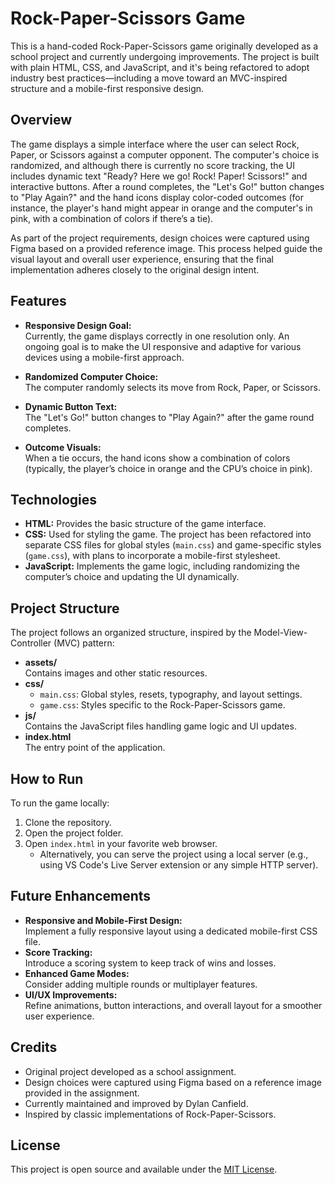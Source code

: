 # Rock-Paper-Scissors Game

This is a hand-coded Rock-Paper-Scissors game originally developed as a school project and currently undergoing improvements. The project is built with plain HTML, CSS, and JavaScript, and it's being refactored to adopt industry best practices—including a move toward an MVC-inspired structure and a mobile-first responsive design.

## Overview

The game displays a simple interface where the user can select Rock, Paper, or Scissors against a computer opponent. The computer's choice is randomized, and although there is currently no score tracking, the UI includes dynamic text "Ready? Here we go! Rock! Paper! Scissors!" and interactive buttons. After a round completes, the "Let's Go!" button changes to "Play Again?" and the hand icons display color-coded outcomes (for instance, the player's hand might appear in orange and the computer's in pink, with a combination of colors if there’s a tie).

As part of the project requirements, design choices were captured using Figma based on a provided reference image. This process helped guide the visual layout and overall user experience, ensuring that the final implementation adheres closely to the original design intent.

## Features

- **Responsive Design Goal:**  
  Currently, the game displays correctly in one resolution only. An ongoing goal is to make the UI responsive and adaptive for various devices using a mobile-first approach.

- **Randomized Computer Choice:**  
  The computer randomly selects its move from Rock, Paper, or Scissors.

- **Dynamic Button Text:**  
  The "Let's Go!" button changes to "Play Again?" after the game round completes.

- **Outcome Visuals:**  
  When a tie occurs, the hand icons show a combination of colors (typically, the player’s choice in orange and the CPU’s choice in pink).

## Technologies

- **HTML:** Provides the basic structure of the game interface.
- **CSS:** Used for styling the game. The project has been refactored into separate CSS files for global styles (`main.css`) and game-specific styles (`game.css`), with plans to incorporate a mobile-first stylesheet.
- **JavaScript:** Implements the game logic, including randomizing the computer’s choice and updating the UI dynamically.

## Project Structure

The project follows an organized structure, inspired by the Model-View-Controller (MVC) pattern:
- **assets/**  
  Contains images and other static resources.
- **css/**
    - `main.css`: Global styles, resets, typography, and layout settings.
    - `game.css`: Styles specific to the Rock-Paper-Scissors game.
- **js/**  
  Contains the JavaScript files handling game logic and UI updates.
- **index.html**  
  The entry point of the application.

## How to Run

To run the game locally:
1. Clone the repository.
2. Open the project folder.
3. Open `index.html` in your favorite web browser.
    - Alternatively, you can serve the project using a local server (e.g., using VS Code's Live Server extension or any simple HTTP server).

## Future Enhancements

- **Responsive and Mobile-First Design:**  
  Implement a fully responsive layout using a dedicated mobile-first CSS file.
- **Score Tracking:**  
  Introduce a scoring system to keep track of wins and losses.
- **Enhanced Game Modes:**  
  Consider adding multiple rounds or multiplayer features.
- **UI/UX Improvements:**  
  Refine animations, button interactions, and overall layout for a smoother user experience.

## Credits

- Original project developed as a school assignment.
- Design choices were captured using Figma based on a reference image provided in the assignment.
- Currently maintained and improved by Dylan Canfield.
- Inspired by classic implementations of Rock-Paper-Scissors.

## License

This project is open source and available under the [MIT License](LICENSE).
